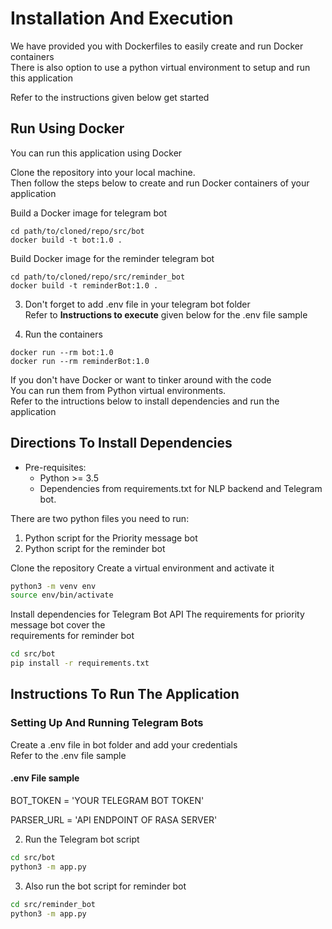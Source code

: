 # Installation And Execution

We have provided you with Dockerfiles to easily create and run Docker containers\
There is also option to use a python virtual environment to setup and run this application

Refer to the instructions given below get started

## Run Using Docker

You can run this application using Docker

Clone the repository into your local machine.\
Then follow the steps below to create and run Docker containers of your application



Build a Docker image for telegram bot

```
cd path/to/cloned/repo/src/bot
docker build -t bot:1.0 .
```

Build Docker image for the reminder telegram bot

```
cd path/to/cloned/repo/src/reminder_bot
docker build -t reminderBot:1.0 .
```

3) Don't forget to add .env file in your telegram bot folder\
   Refer to **Instructions to execute** given below for the .env file sample


4) Run the containers

```
docker run --rm bot:1.0
docker run --rm reminderBot:1.0
```

If you don't have Docker or want to tinker around with the code \
You can run them from Python virtual environments. \
Refer to the intructions below to install dependencies and run the application

## Directions To Install Dependencies

* Pre-requisites:
	-  Python >= 3.5
	-  Dependencies from requirements.txt for NLP backend and Telegram bot.

There are two python files you need to run:

1. Python script for the Priority message bot
2. Python script for the reminder bot

Clone the repository
Create a virtual environment and activate it

```bash
python3 -m venv env
source env/bin/activate
```



Install dependencies for Telegram Bot API
The requirements for priority message bot cover the \
requirements for reminder bot

```bash
cd src/bot
pip install -r requirements.txt
```

## Instructions To Run The Application

### Setting Up And Running Telegram Bots

Create a .env file in bot folder and add your credentials\
Refer to the .env file sample

#### .env File sample

BOT_TOKEN = 'YOUR TELEGRAM BOT TOKEN'

PARSER_URL = 'API ENDPOINT OF RASA SERVER'

2. Run the Telegram bot script

```bash
cd src/bot
python3 -m app.py
```

3. Also run the bot script for reminder bot

```bash
cd src/reminder_bot
python3 -m app.py
```
